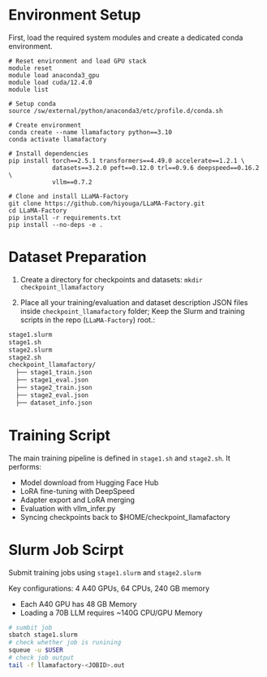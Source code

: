 # Environment Setup
First, load the required system modules and create a dedicated conda environment.
```shell
# Reset environment and load GPU stack
module reset
module load anaconda3_gpu
module load cuda/12.4.0
module list

# Setup conda
source /sw/external/python/anaconda3/etc/profile.d/conda.sh

# Create environment
conda create --name llamafactory python==3.10
conda activate llamafactory

# Install dependencies
pip install torch==2.5.1 transformers==4.49.0 accelerate==1.2.1 \
            datasets==3.2.0 peft==0.12.0 trl==0.9.6 deepspeed==0.16.2 \
            vllm==0.7.2

# Clone and install LLaMA-Factory
git clone https://github.com/hiyouga/LLaMA-Factory.git
cd LLaMA-Factory
pip install -r requirements.txt
pip install --no-deps -e .
```

# Dataset Preparation

1. Create a directory for checkpoints and datasets: ``mkdir checkpoint_llamafactory``

2. Place all your training/evaluation and dataset description JSON files inside ``checkpoint_llamafactory`` folder; Keep the Slurm and training scripts in the repo (``LLaMA-Factory``) root.:

```bash
stage1.slurm
stage1.sh
stage2.slurm
stage2.sh
checkpoint_llamafactory/
  ├── stage1_train.json
  ├── stage1_eval.json
  ├── stage2_train.json
  ├── stage2_eval.json
  ├── dataset_info.json
```

# Training Script

The main training pipeline is defined in ``stage1.sh`` and ``stage2.sh``. It performs:
- Model download from Hugging Face Hub
- LoRA fine-tuning with DeepSpeed
- Adapter export and LoRA merging
- Evaluation with vllm_infer.py
- Syncing checkpoints back to $HOME/checkpoint_llamafactory



# Slurm Job Scirpt
Submit training jobs using ``stage1.slurm`` and ``stage2.slurm``

Key configurations: 4 A40 GPUs, 64 CPUs, 240 GB memory
- Each A40 GPU has 48 GB Memory
- Loading a 70B LLM requires ~140G CPU/GPU Memory

```bash
# sumbit job
sbatch stage1.slurm
# check whether job is runining
squeue -u $USER
# check job output
tail -f llamafactory-<JOBID>.out
```